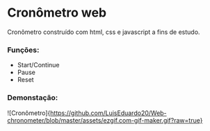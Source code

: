 # Cronômetro web

Cronômetro construído com html, css e javascript a fins de estudo.



### Funções:

* Start/Continue
* Pause
* Reset



### Demonstação:

![Cronômetro]{https://github.com/LuisEduardo20/Web-chronometer/blob/master/assets/ezgif.com-gif-maker.gif?raw=true}

